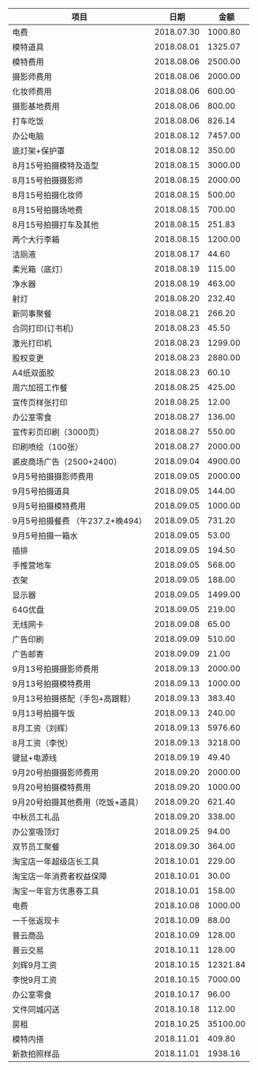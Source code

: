 | **项目**                                   | **日期**   | **金额** |
| ------------------------------------------ | ---------- | -------- |
| 电费                                       | 2018.07.30 | 1000.80  |
| 模特道具                                   | 2018.08.01 | 1325.07  |
| 模特费用                                   | 2018.08.06 | 2500.00  |
| 摄影师费用                                 | 2018.08.06 | 2000.00  |
| 化妆师费用                                 | 2018.08.06 | 600.00   |
| 摄影基地费用                               | 2018.08.06 | 800.00   |
| 打车吃饭                                   | 2018.08.06 | 826.14   |
| 办公电脑                                   | 2018.08.12 | 7457.00  |
| 底灯架+保护罩                              | 2018.08.12 | 350.00   |
| 8月15号拍摄模特及造型                      | 2018.08.15 | 3000.00  |
| 8月15号拍摄摄影师                          | 2018.08.15 | 2000.00  |
| 8月15号拍摄化妆师                          | 2018.08.15 | 500.00   |
| 8月15号拍摄场地费                          | 2018.08.15 | 700.00   |
| 8月15号拍摄打车及其他                      | 2018.08.15 | 251.83   |
| 两个大行李箱                               | 2018.08.15 | 1200.00  |
| 洁厕液                                     | 2018.08.17 | 44.60    |
| 柔光箱（底灯）                             | 2018.08.19 | 115.00   |
| 净水器                                     | 2018.08.19 | 463.00   |
| 射灯                                       | 2018.08.20 | 232.40   |
| 新同事聚餐                                 | 2018.08.21 | 266.20   |
| 合同打印(订书机)                           | 2018.08.23 | 45.50    |
| 激光打印机                                 | 2018.08.23 | 1299.00  |
| 股权变更                                   | 2018.08.23 | 2880.00  |
| A4纸双面胶                                 | 2018.08.23 | 60.10    |
| 周六加班工作餐                             | 2018.08.25 | 425.00   |
| 宣传页样张打印                             | 2018.08.25 | 12.00    |
| 办公室零食                                 | 2018.08.27 | 136.00   |
| 宣传彩页印刷（3000页）                     | 2018.08.27 | 550.00   |
| 印刷喷绘（100张）                          | 2018.08.27 | 2000.00  |
| 裘皮商场广告（2500+2400）                  | 2018.09.04 | 4900.00  |
| 9月5号拍摄摄影师费用                       | 2018.09.05 | 2000.00  |
| 9月5号拍摄道具                             | 2018.09.05 | 144.00   |
| 9月5号拍摄模特费用                         | 2018.09.05 | 1000.00  |
| 9月5号拍摄餐费           （午237.2+晚494） | 2018.09.05 | 731.20   |
| 9月5号拍摄一箱水                           | 2018.09.05 | 53.00    |
| 插排                                       | 2018.09.05 | 194.50   |
| 手推营地车                                 | 2018.09.05 | 568.00   |
| 衣架                                       | 2018.09.05 | 188.00   |
| 显示器                                     | 2018.09.05 | 1499.00  |
| 64G优盘                                    | 2018.09.05 | 219.00   |
| 无线网卡                                   | 2018.09.08 | 65.00    |
| 广告印刷                                   | 2018.09.09 | 510.00   |
| 广告邮寄                                   | 2018.09.09 | 21.00    |
| 9月13号拍摄摄影师费用                      | 2018.09.13 | 2000.00  |
| 9月13号拍摄模特费用                        | 2018.09.13 | 1000.00  |
| 9月13号拍摄搭配（手包+高跟鞋）             | 2018.09.13 | 383.40   |
| 9月13号拍摄午饭                            | 2018.09.13 | 240.00   |
| 8月工资（刘辉）                            | 2018.09.13 | 5976.60  |
| 8月工资（李悦）                            | 2018.09.13 | 3218.00  |
| 键鼠+电源线                                | 2018.09.19 | 49.40    |
| 9月20号拍摄摄影师费用                      | 2018.09.20 | 2000.00  |
| 9月20号拍摄模特费用                        | 2018.09.20 | 1000.00  |
| 9月20号拍摄其他费用（吃饭+道具）           | 2018.09.20 | 621.40   |
| 中秋员工礼品                               | 2018.09.20 | 338.00   |
| 办公室吸顶灯                               | 2018.09.25 | 94.00    |
| 双节员工聚餐                               | 2018.09.30 | 364.00   |
| 淘宝店一年超级店长工具                     | 2018.10.01 | 229.00   |
| 淘宝店一年消费者权益保障                   | 2018.10.01 | 30.00    |
| 淘宝一年官方优惠券工具                     | 2018.10.01 | 158.00   |
| 电费                                       | 2018.10.08 | 1000.00  |
| 一千张返现卡                               | 2018.10.09 | 88.00    |
| 普云商品                                   | 2018.10.09 | 128.00   |
| 普云交易                                   | 2018.10.11 | 128.00   |
| 刘辉9月工资                                | 2018.10.15 | 12321.84 |
| 李悦9月工资                                | 2018.10.15 | 7000.00  |
| 办公室零食                                 | 2018.10.17 | 96.00    |
| 文件同城闪送                               | 2018.10.18 | 112.00   |
| 房租                                       | 2018.10.25 | 35100.00 |
| 模特内搭                                   | 2018.11.01 | 409.80   |
| 新款拍照样品                               | 2018.11.01 | 1938.16  |